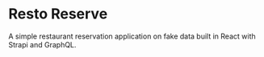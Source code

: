 # Resto Reserve
A simple restaurant reservation application on fake data built in React with Strapi and GraphQL.
